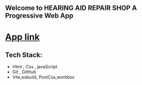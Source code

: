 ## Welcome to HEARING AID REPAIR SHOP A Progressive Web App

# [App link]()

## Tech Stack:
- Html , Css , javaScript
- Git , GitHub
- Vite,esbuild, PostCss,workbox

